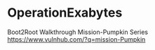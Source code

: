 # OperationExabytes
Boot2Root Walkthrough Mission-Pumpkin Series https://www.vulnhub.com/?q=mission-Pumpkin
